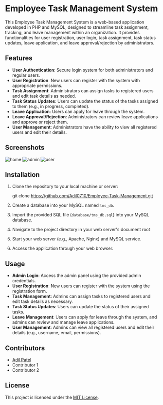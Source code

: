 # Employee Task Management System

This Employee Task Management System is a web-based application developed in PHP and MySQL, designed to streamline task assignment, tracking, and leave management within an organization. It provides functionalities for user registration, user login, task assignment, task status updates, leave application, and leave approval/rejection by administrators.

## Features

- **User Authentication**: Secure login system for both administrators and regular users.
- **User Registration**: New users can register with the system with appropriate permissions.
- **Task Assignment**: Administrators can assign tasks to registered users and edit task details as needed.
- **Task Status Updates**: Users can update the status of the tasks assigned to them (e.g., in progress, completed).
- **Leave Application**: Users can apply for leave through the system.
- **Leave Approval/Rejection**: Administrators can review leave applications and approve or reject them.
- **User Management**: Administrators have the ability to view all registered users and edit their details.

## Screenshots
![home](https://github.com/Adil0710/Employe-Task-Management/assets/91872021/c063a800-8d79-4b4a-996c-60bbdce31308)
![admin](https://github.com/Adil0710/Employe-Task-Management/assets/91872021/e46d5a0f-9af8-454b-a478-613ecc64ac06)
![user](https://github.com/Adil0710/Employe-Task-Management/assets/91872021/5f60ac78-6caf-4ee6-a10e-2ba8410c4967)


## Installation

1. Clone the repository to your local machine or server:

     git clone https://github.com/Adil0710/Employee-Task-Management.git


2. Create a database into your MySQL named `tms_db`.

3. Import the provided SQL file (`database/tms_db.sql`) into your MySQL database.
4. Navigate to the project directory in your web server's document root
5. Start your web server (e.g., Apache, Nginx) and MySQL service.
6. Access the application through your web browser.

## Usage

- **Admin Login**: Access the admin panel using the provided admin credentials.
- **User Registration**: New users can register with the system using the registration form.
- **Task Management**: Admins can assign tasks to registered users and edit task details as necessary.
- **Task Status Updates**: Users can update the status of their assigned tasks.
- **Leave Management**: Users can apply for leave through the system, and admins can review and manage leave applications.
- **User Management**: Admins can view all registered users and edit their details (e.g., username, email, permissions).

## Contributors

- [Adil Patel](https://github.com/Adil0710)
- Contributor 1
- Contributor 2

## License

This project is licensed under the [MIT License](LICENSE).




